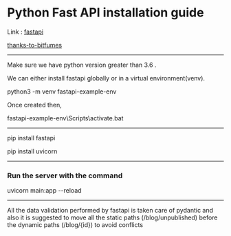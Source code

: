 # Python Fast API installation guide

Link : [fastapi](https://fastapi.tiangolo.com/)

[thanks-to-bitfumes](https://youtu.be/7t2alSnE2-I?si=AUsK42UuB3HncRgD)

---

Make sure we have python version greater than 3.6 .

We can either install fastapi globally or in a virtual environment(venv).

python3 -m venv fastapi-example-env

Once created then,

fastapi-example-env\Scripts\activate.bat

---

pip install fastapi

pip install uvicorn

---

### Run the server with the command

uvicorn main:app --reload

---

All the data validation performed by fastapi is taken care of pydantic and also it is suggested to move all the static paths (/blog/unpublished) before the dynamic paths (/blog/{id}) to avoid conflicts
